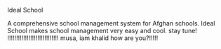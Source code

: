 Ideal School

A comprehensive school management system for Afghan schools. Ideal School makes school management very easy and cool. stay tune!
!!!!!!!!!!!!!!!!!!!!!!!!!!!!!
musa, iam khalid how are you?!!!!!
